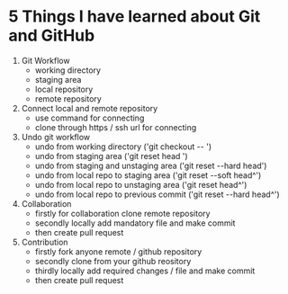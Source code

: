 # 5 Things I have learned about Git and GitHub
1. Git Workflow
    - working directory 
    - staging area
    - local repository
    - remote repository
2. Connect local and remote repository 
    - use command for connecting
    - clone through https / ssh url for connecting
3. Undo git workflow
    - undo from working directory ('git checkout -- <FileName>')
    - undo from staging area ('git reset head <FileName>')
    - undo from staging and unstaging area ('git reset --hard head')
    - undo from local repo to staging area ('git reset --soft head^')
    - undo from local repo to unstaging area ('git reset head^')
    - undo from local repo to previous commit ('git reset --hard head^')
4. Collaboration 
    - firstly for collaboration clone remote repository 
    - secondly locally add mandatory file and make commit
    - then create pull request
5. Contribution
    - firstly fork anyone remote / github repository
    - secondly clone from your github reository
    - thirdly locally add required changes / file and make commit
    - then create pull request
